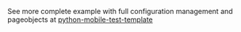 See more complete example with full configuration management and pageobjects at [python-mobile-test-template](https://github.com/automician/python-mobile-test-template)

